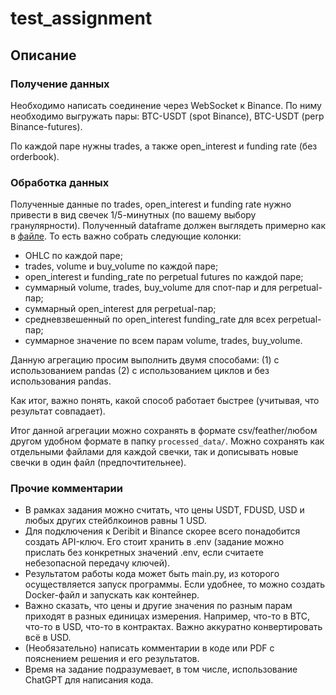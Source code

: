 # test_assignment
## Описание

### Получение данных
Необходимо написать соединение через WebSocket к Binance. По ниму необходимо выгружать пары: BTC-USDT (spot Binance), BTC-USDT (perp Binance-futures).

По каждой паре нужны trades, а также open_interest и funding rate (без orderbook).

### Обработка данных

Полученные данные по trades, open_interest и funding rate нужно привести в вид
свечек 1/5-минутных (по вашему выбору гранулярности). Полученный dataframe должен
выглядеть примерно как в [файле](./processed_data/data_2019-04-01T00:00:00_2019-04-02T00:00:00.feather).
То есть важно собрать следующие колонки: 
- OHLC по каждой паре;
- trades, volume и buy_volume по каждой паре;
- open_interest и funding_rate по perpetual futures по каждой паре;
- суммарный volume, trades, buy_volume для спот-пар и для perpetual-пар;
- суммарный open_interest для perpetual-пар;
- средневзвешенный по open_interest funding_rate для всех perpetual-пар;
- суммарное значение по всем парам volume, trades, buy_volume.

Данную агрегацию просим выполнить двумя способами:
    (1) с использованием pandas 
    (2) с использованием циклов и без использования pandas. 

Как итог, важно понять, какой способ работает быстрее (учитывая, что результат совпадает).

Итог данной агрегации можно сохранять в формате csv/feather/любом другом удобном формате в папку `processed_data/`.
Можно сохранять как отдельными файлами для каждой свечки, так и дописывать новые свечки в один файл (предпочтительнее).

### Прочие комментарии

- В рамках задания можно считать, что цены USDT, FDUSD, USD и любых других стейблкоинов равны 1 USD.
- Для подключения к Deribit и Binance скорее всего понадобится создать API-ключ. Его стоит хранить в .env (задание можно прислать без конкретных значений .env, если считаете небезопасной передачу ключей).
- Результатом работы кода может быть main.py, из которого осуществляется запуск программы. Если удобнее, то можно создать Docker-файл и запускать как контейнер.
- Важно сказать, что цены и другие значения по разным парам приходят в разных единицах измерения. Например, что-то в BTC, что-то в USD, что-то в контрактах. Важно аккуратно конвертировать всё в USD.
- (Необязательно) написать комментарии в коде или PDF с пояснением решения и его результатов.
- Время на задание подразумевает, в том числе, использование ChatGPT для написания кода.
